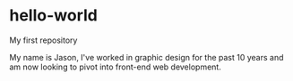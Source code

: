 # hello-world
My first repository

My name is Jason, I've worked in graphic design for the past 10 years and am now looking to pivot into front-end web development.
